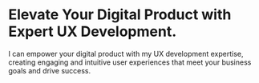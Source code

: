 # Elevate Your Digital Product with Expert UX Development.

I can empower your digital product with my UX development expertise, creating engaging and intuitive user experiences that meet your business goals and drive success.
